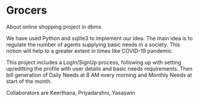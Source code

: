 # Grocers

About online shopping project in dbms

We have used Python and sqlite3 to implement our idea. The main idea is to regulate the number of agents supplying basic needs in a society. This notion will help to a greater extent in times like COVID-19 pandemic.

This project includes a LogIn/SignUp process, following up with setting up/editting the profile with user details and basic needs requirements. Then bill generation of Daily Needs at 8 AM every morning and Monthly Needs at start of the month.

Collaborators are Keerthana, Priyadarshni, Yasaswin
